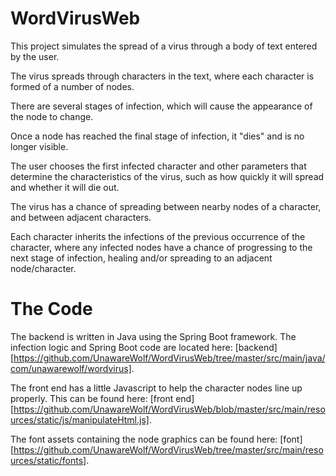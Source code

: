 # WordVirusWeb

This project simulates the spread of a virus through a body of text entered by the user.

The virus spreads through characters in the text, where each character is formed of a number of nodes.

There are several stages of infection, which will cause the appearance of the node to change.

Once a node has reached the final stage of infection, it "dies" and is no longer visible.

The user chooses the first infected character and other parameters that determine the characteristics of the virus, such as how quickly it will spread and whether it will die out.

The virus has a chance of spreading between nearby nodes of a character, and between adjacent characters.

Each character inherits the infections of the previous occurrence of the character, where any infected nodes have a chance of progressing to the next stage of infection, healing and/or spreading to an adjacent node/character.

# The Code

The backend is written in Java using the Spring Boot framework. The infection logic and Spring Boot code are located here: [backend][https://github.com/UnawareWolf/WordVirusWeb/tree/master/src/main/java/com/unawarewolf/wordvirus].

The front end has a little Javascript to help the character nodes line up properly. This can be found here: [front end][https://github.com/UnawareWolf/WordVirusWeb/blob/master/src/main/resources/static/js/manipulateHtml.js].

The font assets containing the node graphics can be found here: [font][https://github.com/UnawareWolf/WordVirusWeb/tree/master/src/main/resources/static/fonts].
